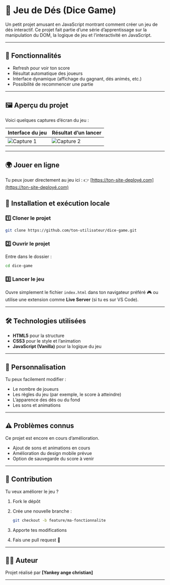 
# 🎲 Jeu de Dés (Dice Game)

Un petit projet amusant en JavaScript montrant comment créer un jeu de dés interactif.
Ce projet fait partie d’une série d’apprentissage sur la manipulation du DOM, la logique de jeu et l’interactivité en JavaScript.

---

## 🚀 Fonctionnalités

* Refresh pour voir ton score
* Résultat automatique des joueurs
* Interface dynamique (affichage du gagnant, dés animés, etc.)
* Possibilité de recommencer une partie

---

## 🖼️ Aperçu du projet

Voici quelques captures d’écran du jeu :

| Interface du jeu                     | Résultat d’un lancer                 |
| ------------------------------------ | ------------------------------------ |
| ![Capture 1](capture/Capture%20d'écran%202025-10-06%20202308.png) | ![Capture 2](capture/Capture%20d'écran%202025-10-06%20202308.png) |



---

## 🌍 Jouer en ligne

Tu peux jouer directement au jeu ici :
👉 [https://ton-site-deployé.com](https://ton-site-deployé.com)



## 🧩 Installation et exécution locale

### 1️⃣ Cloner le projet

```bash
git clone https://github.com/ton-utilisateur/dice-game.git
```

### 2️⃣ Ouvrir le projet

Entre dans le dossier :

```bash
cd dice-game
```

### 3️⃣ Lancer le jeu

Ouvre simplement le fichier `index.html` dans ton navigateur préféré 🎮
ou utilise une extension comme **Live Server** (si tu es sur VS Code).

---

## 🛠️ Technologies utilisées

* **HTML5** pour la structure
* **CSS3** pour le style et l’animation
* **JavaScript (Vanilla)** pour la logique du jeu

---

## 🔧 Personnalisation

Tu peux facilement modifier :

* Le nombre de joueurs
* Les règles du jeu (par exemple, le score à atteindre)
* L’apparence des dés ou du fond
* Les sons et animations

---

## ⚠️ Problèmes connus

Ce projet est encore en cours d’amélioration.

* Ajout de sons et animations en cours
* Amélioration du design mobile prévue
* Option de sauvegarde du score à venir

---

## 🤝 Contribution

Tu veux améliorer le jeu ?

1. Fork le dépôt
2. Crée une nouvelle branche :

   ```bash
   git checkout -b feature/ma-fonctionnalite
   ```
3. Apporte tes modifications
4. Fais une pull request 🚀

---

## 👨‍💻 Auteur

Projet réalisé par **[Yankey ange christian]**

---

